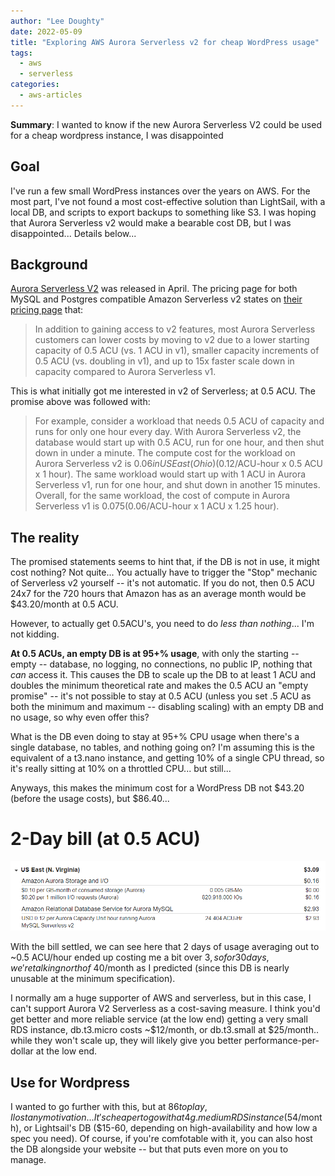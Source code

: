 ```yaml
---
author: "Lee Doughty"
date: 2022-05-09
title: "Exploring AWS Aurora Serverless v2 for cheap WordPress usage"
tags:
  - aws
  - serverless
categories:
  - aws-articles
---
```


**Summary**: I wanted to know if the new Aurora Serverless V2 could be used for a cheap wordpress instance, I was disappointed 

<!--more-->

## Goal

I've run a few small WordPress instances over the years on AWS. For the most part, I've not found a most cost-effective solution than LightSail, with a local DB, and scripts to export backups to something like S3. I was hoping that Aurora Serverless v2 would make a bearable cost DB, but I was disappointed... Details below...

## Background

[Aurora Serverless V2](https://aws.amazon.com/about-aws/whats-new/2022/04/amazon-aurora-serverless-v2/) was released in April. The pricing page for both MySQL and Postgres compatible Amazon Serverless v2 states on [their pricing page](https://aws.amazon.com/rds/aurora/pricing/) that: 

> In addition to gaining access to v2 features, most Aurora Serverless customers can lower costs by moving to v2 due to a lower starting capacity of 0.5 ACU (vs. 1 ACU in v1), smaller capacity increments of 0.5 ACU (vs. doubling in v1), and up to 15x faster scale down in capacity compared to Aurora Serverless v1. 

This is what initially got me interested in v2 of Serverless; at 0.5 ACU. The promise above was followed with:

> For example, consider a workload that needs 0.5 ACU of capacity and runs for only one hour every day. With Aurora Serverless v2, the database would start up with 0.5 ACU, run for one hour, and then shut down in under a minute. The compute cost for the workload on Aurora Serverless v2 is $0.06 in US East (Ohio) ($0.12/ACU-hour x 0.5 ACU x 1 hour). The same workload would start up with 1 ACU in Aurora Serverless v1, run for one hour, and shut down in another 15 minutes. Overall, for the same workload, the cost of compute in Aurora Serverless v1 is $0.075 ($0.06/ACU-hour x 1 ACU x 1.25 hour).

## The reality

The promised statements seems to hint that, if the DB is not in use, it might cost nothing? Not quite... You actually have to trigger the "Stop" mechanic of Serverless v2 yourself -- it's not automatic. If you do not, then 0.5 ACU 24x7 for the 720 hours that Amazon has as an average month would be $43.20/month at 0.5 ACU.

However, to actually get 0.5ACU's, you need to do _less than nothing_... I'm not kidding.

**At 0.5 ACUs, an empty DB is at 95+% usage**, with only the starting -- empty -- database, no logging, no connections, no public IP, nothing that _can_ access it. This causes the DB to scale up the DB to at least 1 ACU and doubles the minimum theoretical rate and makes the 0.5 ACU an "empty promise" -- it's not possible to stay at 0.5 ACU (unless you set .5 ACU as both the minimum and maximum -- disabling scaling) with an empty DB and no usage, so why even offer this?

What is the DB even doing to stay at 95+% CPU usage when there's a single database, no tables, and nothing going on? I'm assuming this is the equivalent of a t3.nano instance, and getting 10% of a single CPU thread, so it's really sitting at 10% on a throttled CPU... but still...

Anyways, this makes the minimum cost for a WordPress DB not $43.20 (before the usage costs), but $86.40...

# 2-Day bill (at 0.5  ACU)

<p style="text-align: center">
<img src="aurorav2-2days.PNG" alt="screen capture of 2 days of Aurora-v2 usage"/>
</p>

With the bill settled, we can see here that 2 days of usage averaging out to ~0.5 ACU/hour ended up costing me a bit over $3, so for 30 days, we're talking north of ~$40/month as I predicted (since this DB is nearly unusable at the minimum specification).

I normally am a huge supporter of AWS and serverless, but in this case, I can't support Aurora V2 Serverless as a cost-saving measure. I think you'd get better and more reliable service (at the low end) getting a very small RDS instance, db.t3.micro costs ~$12/month, or db.t3.small at $25/month.. while they won't scale up, they will likely give you better performance-per-dollar at the low end.


## Use for Wordpress

I wanted to go further with this, but at $86 to play, I lost any motivation... It's cheaper to go with a t4g.medium RDS instance ($54/month), or Lightsail's DB ($15-60, depending on high-availability and how low a spec you need). Of course, if you're comfotable with it, you can also host the DB alongside your website -- but that puts even more on you to manage.

